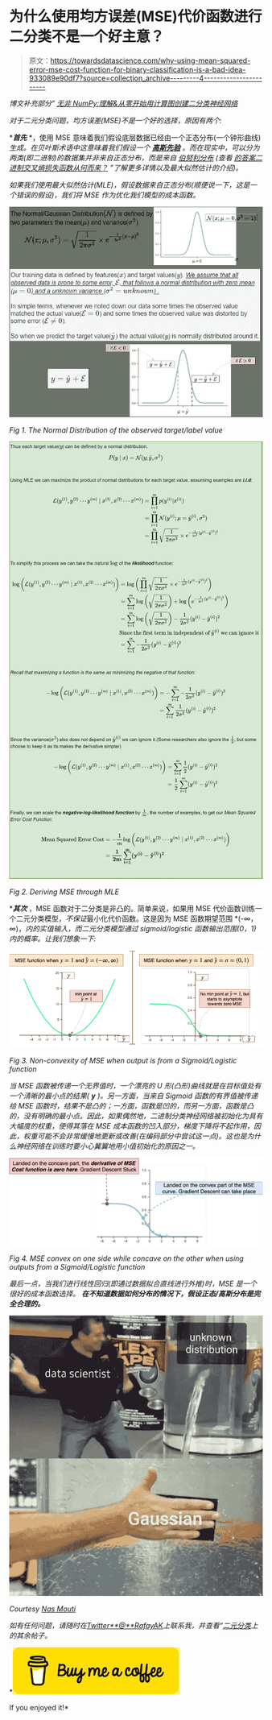 # 为什么使用均方误差(MSE)代价函数进行二分类不是一个好主意？

> 原文：<https://towardsdatascience.com/why-using-mean-squared-error-mse-cost-function-for-binary-classification-is-a-bad-idea-933089e90df7?source=collection_archive---------4----------------------->

*博文补充部分"* [*无非 NumPy:理解&从零开始用计算图创建二分类神经网络*](https://medium.com/@rafayak/nothing-but-numpy-understanding-creating-binary-classification-neural-networks-with-e746423c8d5c)

*对于二元分类问题，均方误差(MSE)不是一个好的选择，原因有两个:*

****首先*** *，使用 MSE 意味着我们假设底层数据已经由一个正态分布(一个钟形曲线)*生成。在贝叶斯术语中这意味着我们假设一个 [***高斯先验***](https://en.wikipedia.org/wiki/Conjugate_prior) 。而在现实中，可以分为两类(即二进制)的数据集并非来自正态分布，而是来自 [*伯努利分布*](https://en.wikipedia.org/wiki/Bernoulli_distribution) (查看 [*的答案二进制交叉熵损失函数从何而来？*](https://medium.com/@rafayak/where-did-the-binary-cross-entropy-loss-function-come-from-ac3de349a715) ”了解更多详情以及最大似然估计的介绍)。*

*如果我们使用最大似然估计(MLE)，假设数据来自正态分布(顺便说一下，这是一个错误的假设)，我们将 MSE 作为优化我们模型的成本函数。*

*![](img/b25a5dddac3646f20d1990ffc911db0e.png)*

*Fig 1\. The Normal Distribution of the observed target/label value*

*![](img/b5893bdd82212c2f4e30f7313fe355cd.png)*

*Fig 2\. Deriving MSE through MLE*

****其次*** ，MSE 函数对于二分类是非凸的。简单来说，如果用 MSE 代价函数训练一个二元分类模型，*不保证*最小化代价函数。这是因为 MSE 函数期望范围 *(-∞，∞)，*内的实值输入，而二元分类模型通过 sigmoid/logistic 函数输出范围(0，1)内的概率。让我们想象一下:*

*![](img/232b1207ba3a0f1481b47fac89d4c294.png)*

*Fig 3\. Non-convexity of MSE when output is from a Sigmoid/Logistic function*

*当 MSE 函数被传递一个无界值时，一个漂亮的 U 形(凸形)曲线就是在目标值处有一个清晰的最小点的结果( ***y*** )。另一方面，当来自 Sigmoid 函数的有界值被传递给 MSE 函数时，结果不是凸的；一方面，函数是凹的，而另一方面，函数是凸的，没有明确的最小点。因此，如果偶然地，二进制分类神经网络被初始化为具有大幅度的权重，使得其落在 MSE 成本函数的凹入部分，梯度下降将不起作用，因此，权重可能不会非常缓慢地更新或改善(在编码部分中尝试这一点)。这也是为什么神经网络在训练时要小心翼翼地用小值初始化的原因之一。*

*![](img/c3e1fa99cffefb32743fb7fe8f409b19.png)*

*Fig 4\. MSE convex on one side while concave on the other when using outputs from a Sigmoid/Logistic function*

**最后一点，当我们进行线性回归(即通过数据拟合直线进行外推)时，MSE 是一个很好的成本函数选择。* ***在不知道数据如何分布的情况下，假设正态/高斯分布是完全合理的。****

*![](img/5504c661f180136b971300ec6a793bea.png)*

*Courtesy [Nas Mouti](https://www.facebook.com/nas.mooty)*

*如有任何问题，请随时在[Twitter](https://twitter.com/RafayAK)[**@**RafayAK](https://twitter.com/RafayAK)上联系我，并查看“[二元分类](https://medium.com/@rafayak/nothing-but-numpy-understanding-creating-binary-classification-neural-networks-with-e746423c8d5c)上的其余帖子。*

*[![](img/bdb1aed53d63b0bff2c1599be3aa9dd0.png)](https://www.buymeacoffee.com/rafaykhan)

If you enjoyed it!*